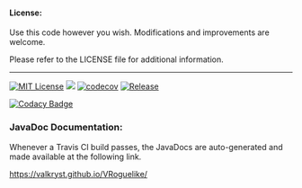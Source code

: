 #### License: 

Use this code however you wish. Modifications and improvements are welcome.

Please refer to the LICENSE file for additional information.

---

[![MIT License](https://img.shields.io/badge/license-MIT_License-green.svg)](https://github.com/Valkryst/VRoguelike/blob/master/LICENSE.md) ![](https://travis-ci.org/Valkryst/VRoguelike.svg?branch=master) [![codecov](https://codecov.io/gh/Valkryst/VRoguelike/branch/master/graph/badge.svg)](https://codecov.io/gh/Valkryst/VRoguelike) [![Release](https://jitpack.io/v/Valkryst/VRoguelike.svg)](https://jitpack.io/#Valkryst/VRoguelike)

[![Codacy Badge](https://api.codacy.com/project/badge/Grade/edab7aa1a5ee4d4ca2be871693ceeffc)](https://www.codacy.com/app/Valkryst/VRoguelike?utm_source=github.com&amp;utm_medium=referral&amp;utm_content=Valkryst/VRoguelike&amp;utm_campaign=Badge_Grade)

### JavaDoc Documentation:

Whenever a Travis CI build passes, the JavaDocs are auto-generated and made available at the following link.

https://valkryst.github.io/VRoguelike/

